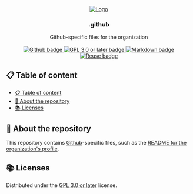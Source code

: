 <!--
SPDX-FileCopyrightText: 2024 The .github development team

SPDX-License-Identifier: GPL-3.0-or-later
-->

<div align="center">
  <a href="https://github.com/Malware-as-a-Service/.github/">
    <!-- markdownlint-disable-next-line line-length -->
    <img src="https://raw.githubusercontent.com/Malware-as-a-Service/Malware-as-a-Service/refs/heads/main/assets/images/logo.svg" alt="Logo"/>
  </a>

<h3 align="center">.github</h3>

<p align="center">
    Github-specific files for the organization
    <br />
    <br />
    <a href="https://github.com/">
      <!-- markdownlint-disable-next-line line-length -->
      <img src="https://img.shields.io/badge/GitHub-181717?logo=github&logoColor=fff&style=for-the-badge" alt="Github badge" />
    </a>
    <a href="./LICENSES/GPL-3.0-or-later.txt">
      <!-- markdownlint-disable-next-line line-length -->
      <img src="https://img.shields.io/badge/License-GPL%203.0%20or%20later-green.svg?style=for-the-badge" alt="GPL 3.0 or later badge" />
    </a>
    <a href="https://commonmark.org/">
      <!-- markdownlint-disable-next-line line-length -->
      <img src="https://img.shields.io/badge/Markdown-000?logo=markdown&logoColor=fff&style=for-the-badge" alt="Markdown badge" />
    </a>
    <a href="https://reuse.software/">
      <!-- markdownlint-disable-next-line line-length -->
      <img src="https://img.shields.io/reuse/compliance/github.com%2FMalware-as-a-Service%2F.github?style=for-the-badge" alt="Reuse badge" />
    </a>
  </p>
</div>

## :clipboard: Table of content

- [:clipboard: Table of content](#clipboard-table-of-content)
- [:eyes: About the repository](#eyes-about-the-repository)
- [:books: Licenses](#books-licenses)

## :eyes: About the repository

This repository contains [Github]-specific files, such as the
[README for the organization's profile][profile readme].

## :books: Licenses

Distributed under the [GPL 3.0 or later] license.

[github]: https://github.com/
[gpl 3.0 or later]: ./LICENSES/GPL-3.0-or-later.txt
[profile readme]: ./profile/README.md
